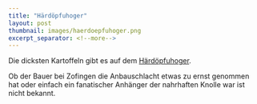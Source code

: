 ```yaml
---
title: "Härdöpfuhoger"
layout: post
thumbnail: images/haerdoepfuhoger.png
excerpt_separator: <!--more-->
---
```


Die dicksten Kartoffeln gibt es auf dem [Härdöpfuhoger](https://s.geo.admin.ch/a132805acc).

Ob der Bauer bei Zofingen die Anbauschlacht etwas zu ernst genommen hat oder einfach ein fanatischer Anhänger der nahrhaften Knolle war ist nicht bekannt.
<!--more-->